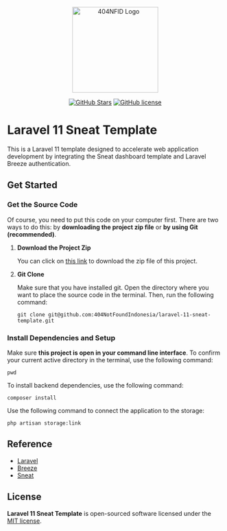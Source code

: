 <div align="center">
    <p>
        <a href="https://github.com/404NotFoundIndonesia/" target="_blank">
            <img src="https://avatars.githubusercontent.com/u/87377917?s=200&v=4" width="200" alt="404NFID Logo">
        </a>
    </p>

 [![GitHub Stars](https://img.shields.io/github/stars/404NotFoundIndonesia/laravel-11-sneat-template.svg)](https://github.com/404NotFoundIndonesia/laravel-11-sneat-template/stargazers)
 [![GitHub license](https://img.shields.io/github/license/404NotFoundIndonesia/laravel-11-sneat-template)](https://github.com/404NotFoundIndonesia/laravel-11-sneat-template/blob/main/LICENSE)
 
</div>

# Laravel 11 Sneat Template

This is a Laravel 11 template designed to accelerate web application development by integrating the Sneat dashboard template and Laravel Breeze authentication.

## Get Started

### Get the Source Code
Of course, you need to put this code on your computer first. There are two ways to do this: by __downloading the project zip file__ or __by using Git (recommended)__.

1. **Download the Project Zip**

    You can click on [this link](https://github.com/404NotFoundIndonesia/laravel-11-sneat-template/archive/refs/heads/main.zip) to download the zip file of this project.

2. **Git Clone**

    Make sure that you have installed git. Open the directory where you want to place the source code in the terminal. Then, run the following command:
    ```shell
    git clone git@github.com:404NotFoundIndonesia/laravel-11-sneat-template.git
    ```

### Install Dependencies and Setup

Make sure __this project is open in your command line interface__. To confirm your current active directory in the terminal, use the following command: 
```shell
pwd
```

To install backend dependencies, use the following command:
```shell
composer install
```

Use the following command to connect the application to the storage:
```shell
php artisan storage:link
```

## Reference

- [Laravel](https://github.com/laravel/laravel)
- [Breeze](https://github.com/laravel/breeze)
- [Sneat](https://github.com/themeselection/sneat-bootstrap-html-admin-template-free)

## License

__Laravel 11 Sneat Template__ is open-sourced software licensed under the [MIT license](https://github.com/404NotFoundIndonesia/laravel-11-sneat-template?tab=MIT-1-ov-file).

